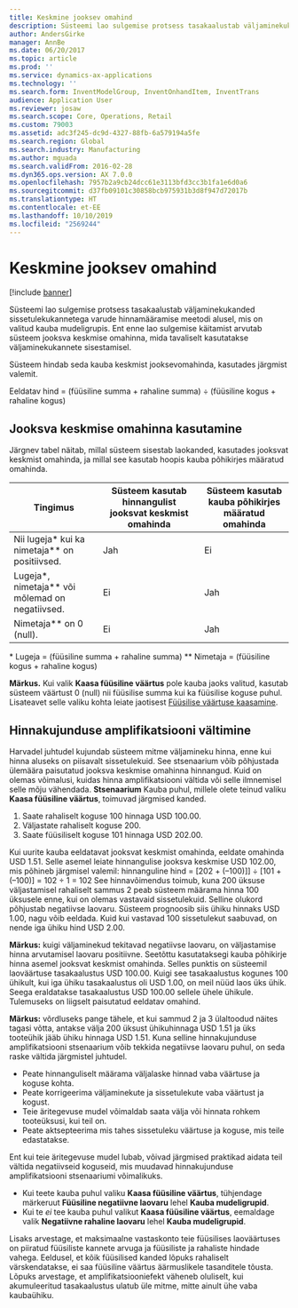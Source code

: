 ```yaml
---
title: Keskmine jooksev omahind
description: Süsteemi lao sulgemise protsess tasakaalustab väljaminekukanded sissetulekukannetega varude hinnamääramise meetodi alusel, mis on valitud kauba mudeligrupis. Ent enne lao sulgemise käitamist arvutab süsteem jooksva keskmise omahinna, mida tavaliselt kasutatakse väljaminekukannete sisestamisel.
author: AndersGirke
manager: AnnBe
ms.date: 06/20/2017
ms.topic: article
ms.prod: ''
ms.service: dynamics-ax-applications
ms.technology: ''
ms.search.form: InventModelGroup, InventOnhandItem, InventTrans
audience: Application User
ms.reviewer: josaw
ms.search.scope: Core, Operations, Retail
ms.custom: 79003
ms.assetid: adc3f245-dc9d-4327-88fb-6a579194a5fe
ms.search.region: Global
ms.search.industry: Manufacturing
ms.author: mguada
ms.search.validFrom: 2016-02-28
ms.dyn365.ops.version: AX 7.0.0
ms.openlocfilehash: 7957b2a9cb24dcc61e3113bfd3cc3b1fa1e6d0a6
ms.sourcegitcommit: d37fb09101c30858bcb975931b3d8f947d72017b
ms.translationtype: HT
ms.contentlocale: et-EE
ms.lasthandoff: 10/10/2019
ms.locfileid: "2569244"
---
```

# <a name="running-average-cost-price"></a>Keskmine jooksev omahind

[!include [banner](../includes/banner.md)]

Süsteemi lao sulgemise protsess tasakaalustab väljaminekukanded sissetulekukannetega varude hinnamääramise meetodi alusel, mis on valitud kauba mudeligrupis. Ent enne lao sulgemise käitamist arvutab süsteem jooksva keskmise omahinna, mida tavaliselt kasutatakse väljaminekukannete sisestamisel.

Süsteem hindab seda kauba keskmist jooksevomahinda, kasutades järgmist valemit. 

Eeldatav hind = (füüsiline summa + rahaline summa) ÷ (füüsiline kogus + rahaline kogus)

## <a name="using-the-running-average-cost-price"></a>Jooksva keskmise omahinna kasutamine
Järgnev tabel näitab, millal süsteem sisestab laokanded, kasutades jooksvat keskmist omahinda, ja millal see kasutab hoopis kauba põhikirjes määratud omahinda.

| Tingimus                                               | Süsteem kasutab hinnangulist jooksvat keskmist omahinda | Süsteem kasutab kauba põhikirjes määratud omahinda |
|---------------------------------------------------------|----------------------------------------------------------|-------------------------------------------------------------------|
| Nii lugeja\* kui ka nimetaja\*\* on positiivsed.  | Jah                                                      | Ei                                                                |
| Lugeja\*, nimetaja\*\* või mõlemad on negatiivsed. | Ei                                                       | Jah                                                               |
| Nimetaja\*\* on 0 (null).                        | Ei                                                       | Jah                                                               |

\* Lugeja = (füüsiline summa + rahaline summa) \*\* Nimetaja = (füüsiline kogus + rahaline kogus) 

**Märkus.** Kui valik **Kaasa füüsiline väärtus** pole kauba jaoks valitud, kasutab süsteem väärtust 0 (null) nii füüsilise summa kui ka füüsilise koguse puhul. Lisateavet selle valiku kohta leiate jaotisest [Füüsilise väärtuse kaasamine](include-physical-value.md).

## <a name="avoiding-pricing-amplification"></a>Hinnakujunduse amplifikatsiooni vältimine
Harvadel juhtudel kujundab süsteem mitme väljamineku hinna, enne kui hinna aluseks on piisavalt sissetulekuid. See stsenaarium võib põhjustada ülemäära paisutatud jooksva keskmise omahinna hinnangud. Kuid on olemas võimalusi, kuidas hinna amplifikatsiooni vältida või selle ilmnemisel selle mõju vähendada. **Stsenaarium** Kauba puhul, millele olete teinud valiku **Kaasa füüsiline väärtus**, toimuvad järgmised kanded.

1.  Saate rahaliselt koguse 100 hinnaga USD 100.00.
2.  Väljastate rahaliselt koguse 200.
3.  Saate füüsiliselt koguse 101 hinnaga USD 202.00.

Kui uurite kauba eeldatavat jooksvat keskmist omahinda, eeldate omahinda USD 1.51. Selle asemel leiate hinnangulise jooksva keskmise USD 102.00, mis põhineb järgmisel valemil: hinnanguline hind = \[202 + (–100)]\] ÷ \[101 + (–100)\] = 102 ÷ 1 = 102 See hinnavõimendus toimub, kuna 200 üksuse väljastamisel rahaliselt sammus 2 peab süsteem määrama hinna 100 üksusele enne, kui on olemas vastavaid sissetulekuid. Selline olukord põhjustab negatiivse laovaru. Süsteem prognoosib siis ühiku hinnaks USD 1.00, nagu võib eeldada. Kuid kui vastavad 100 sissetulekut saabuvad, on nende iga ühiku hind USD 2.00. 

**Märkus:** kuigi väljaminekud tekitavad negatiivse laovaru, on väljastamise hinna arvutamisel laovaru positiivne. Seetõttu kasutataksegi kauba põhikirje hinna asemel jooksvat keskmist omahinda. Selles punktis on süsteemil laoväärtuse tasakaalustus USD 100.00. Kuigi see tasakaalustus kogunes 100 ühikult, kui iga ühiku tasakaalustus oli USD 1.00, on meil nüüd laos üks ühik. Seega eraldatakse tasakaalustus USD 100.00 sellele ühele ühikule. Tulemuseks on liigselt paisutatud eeldatav omahind. 

**Märkus:** võrdluseks pange tähele, et kui sammud 2 ja 3 ülaltoodud näites tagasi võtta, antakse välja 200 üksust ühikuhinnaga USD 1.51 ja üks tooteühik jääb ühiku hinnaga USD 1.51. Kuna selline hinnakujunduse amplifikatsiooni stsenaarium võib tekkida negatiivse laovaru puhul, on seda raske vältida järgmistel juhtudel.

-   Peate hinnanguliselt määrama väljalaske hinnad vaba väärtuse ja koguse kohta.
-   Peate korrigeerima väljaminekute ja sissetulekute vaba väärtust ja kogust.
-   Teie äritegevuse mudel võimaldab saata välja või hinnata rohkem tooteüksusi, kui teil on.
-   Peate aktsepteerima mis tahes sissetuleku väärtuse ja koguse, mis teile edastatakse.

Ent kui teie äritegevuse mudel lubab, võivad järgmised praktikad aidata teil vältida negatiivseid koguseid, mis muudavad hinnakujunduse amplifikatsiooni stsenaariumi võimalikuks.

-   Kui teete kauba puhul valiku **Kaasa füüsiline väärtus**, tühjendage märkeruut **Füüsiline negatiivne laovaru** lehel **Kauba mudeligrupid**.
-   Kui te *ei* tee kauba puhul valikut **Kaasa füüsiline väärtus**, eemaldage valik **Negatiivne rahaline laovaru** lehel **Kauba mudeligrupid**.

Lisaks arvestage, et maksimaalne vastaskonto teie füüsilises laoväärtuses on piiratud füüsiliste kannete arvuga ja füüsiliste ja rahaliste hindade vahega. Eeldusel, et kõik füüsilised kanded lõpuks rahaliselt värskendatakse, ei saa füüsiline väärtus äärmuslikele tasanditele tõusta. Lõpuks arvestage, et amplifikatsiooniefekt väheneb oluliselt, kui akumuleeritud tasakaalustus ulatub üle mitme, mitte ainult ühe vaba kaubaühiku.



